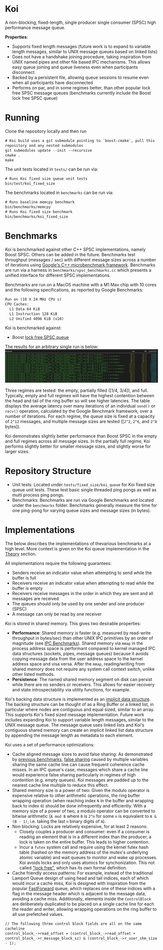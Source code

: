 # Koi
A non-blocking, fixed-length, single producer single consumer (SPSC) high performance message queue.

**Properties**:
* Supports fixed length messages (future work is to expand to variable length messages, similar to UNIX message queues based on linked lists)
* Does not have a handshake joining procedure, taking inspiration from UNIX named pipes and other file based IPC mechanisms. This allows easy queue joining and queue liveness even when participants disconnect
* Backed by a persistent file, allowing queue sessions to resume even when all participants have disconnected
* Performs on par, and in some regimes better, than other popular lock free SPSC message queues (benchmarks currently include the Boost lock free SPSC queue)

# Running
Clone the repository locally and then run

```shell
# Koi build uses a git submodule pointing to `boost-cmake`, pull this repository and any nested submodules 
git submodules update --init --recursive
cmake .
make
```

The unit tests located in `tests/` can be run via:
```shell
# Runs Koi fixed size queue unit tests
bin/test/koi_fixed_size
```

The benchmarks located in `benchmarks` can be run via:
```shell
# Runs baseline memcpy benchmark
bin/benchmarks/memcpy
# Runs Koi fixed size benchmark
bin/benchmarks/koi_fixed_size
```

# Benchmarks
Koi is benchmarked against other C++ SPSC implementations, namely Boost SPSC. Others can be added in the future. Benchmarks test throughput (messages / sec) with different message sizes across a number of iterations using [Google's C++ microbenchmark framework](https://github.com/google/benchmark/tree/main). Benchmarks are run via a harness in `benchmarks/spsc_benchmarks.cc` which presents a unified interface for different SPSC implementations.

Benchmarks are run on a MacOS machine with a M1 Max chip with 10 cores and the following specifications, as reported by Google Benchmarks:
```
Run on (10 X 24 MHz CPU s)
CPU Caches:
  L1 Data 64 KiB
  L1 Instruction 128 KiB
  L2 Unified 4096 KiB (x10)
```

Koi is benchmarked against:
- Boost [lock free SPSC queue](https://www.boost.org/doc/libs/1_76_0/doc/html/boost/lockfree/spsc_queue.html)

The results for an arbitrary single run is below:
![Benchmark](assets/benchmark.png)

Three regimes are tested: the empty, partially filled ([1/4, 3/4]), and full. Typically, empty and full regimes will have the highest contention between the head and tail of the ring buffer so will see higher latencies. The table displays the average latency over many iterations of an individual `send()` or `recv()` operation, calculated by the Google Benchmark framework, over a number of iterations. For each regime, the queue size is fixed at a capacity of `2^12` messages, and multiple message sizes are tested ([`2^2`, `2^6`, and `2^8` bytes]). 

Koi demonstrates slightly better performance than Boost SPSC in the empty and full regimes across all message sizes. In the partially full regime, Koi performs slightly better for smaller message sizes, and slightly worse for larger sizes.

# Repository Structure
- Unit tests: Located under `tests/fixed_size/koi_queue` for Koi fixed size queue unit tests. These test basic single threaded ping pongs as well as multi process ping pongs.
- Benchmarks: Benchmarks are run via Google Benchmarks and located under the `benchmarks` folder. Benchmarks generally measure the time for one ping-pong for varying queue sizes and message sizes (in bytes).  

# Implementations
The below describes the implementations of thevarious benchmarks at a high level. More context is given on the Koi queue implementation in the [Theory](#theory) section.

All implementations require the following guarantees:
- Senders receive an indicator value when attempting to send while the buffer is full
- Receivers receive an indicator value when attempting to read while the buffer is empty
- Receivers receive messages in the order in which they are sent and all messages are received
- The queues should only be used by one sender and one producer (SPSC)
- A message can only be read by one receiver

Koi is stored in shared memory. This gives two desirable properties: 
- **Performance**: Shared memory is faster (e.g. measured by read-write throughput in bytes/sec) than other UNIX IPC primitives by an order of magnitude (see [IPC Benchmarks](https://github.com/brylee10/unix-ipc-benchmarks)). Shared memory via `mmap` in the process address space is performant compared to kernel managed IPC data structures (sockets, pipes, message queues) because it avoids copying message data from the user address space to the kernel address space and visa versa. After the `mmap`, reading/writing from shared memory does not require any system call context switch, unlike other listed methods. 
- **Persistence**: The named shared memory segment on disk can persist while there are no senders or receivers. This allows for easier recovery and state introspectability via utility functions, for example.  

Koi's backing data structure is implemented as an [implicit data structure](<https://en.wikipedia.org/wiki/Implicit_data_structure#:~:text=Historically%2C%20Munro%20%26%20Suwanda%20(1980,single%20array%2C%20with%20only%20the>). The backing structure can be thought of as a Ring Buffer or a linked list, in particular where nodes are contiguous and equal sized, similar to an array. This supports Koi's fixed sized message implementation. Future work includes expanding Koi to support variable length messages, similar to the UNIX message queue. The message queue uses linked lists and Koi's contiguous shared memory can create an implicit linked list data structure by appending the message length as metadata to each element. 

Koi uses a set of performance optimizations:
- Cache aligned message sizes to avoid false sharing: As demonstrated by [previous benchmarks](https://github.com/brylee10/cache-effects), [false sharing](https://en.wikipedia.org/wiki/False_sharing) caused by multiple variables sharing the same cache line can cause frequent coherence cache misses. In an IPC queue's case, messages which share a cache line would experience false sharing particularly in regimes of high contention (e.g. empty queues). Koi messages are padded up to the nearest cache line multiple to reduce this effect.
- Shared memory size is a power of two: Given the modulo operator is expensive relative to other arithmetic operations, the ring buffer wrapping operation (when reaching index `N` in the buffer and wrapping back to index `0`) should be done infrequently and efficiently. With a memory size of a power of two, a modulo operator can be converted to bitwise arithmetic (`A mod B` where `B` is `2^n` for some `n` is equivalent to `A & (B - 1)`, i.e. taking the last `n` binary digits of `A`).
- Non blocking: Locks are relatively expensive, for at least 2 reasons:
    - Closely couples a producer and consumer: even if a consumer is reading an element that is in a different index than the producer, a lock is taken on the entire buffer. This leads to higher contention.
    - Incur a `futex` system call and require using the kernel futex hash table (hashed on the memory address of the mutex's underlying atomic variable) and wait queues to monitor and wake up processes. Koi avoids locks and only uses atomics for synchonization. This not called ["lock free"](https://en.wikipedia.org/wiki/Non-blocking_algorithm), which has its own formal definition.
- Cache friendly access patterns: For example, instead of the traditional Lamport Queue design of using head and tail indices, each of which would incur a cache miss, Koi is designed with inspiration from the popular [FastForward](https://www.researchgate.net/publication/213894711_FastForward_for_Efficient_Pipeline_Parallelism_A_Cache-Optimized_Concurrent_Lock-Free_Queue) queue, which replaces one of these indices with a flag in the message header which is adjacent to the message data, avoiding a cache miss. Additionally, elements inside the `ControlBlock` are deliberately duplicated to be placed on a single cache line for each the reader and writer, allowing wrapping operations on the ring buffer to all use prefetched values.
```
// The following three control block fields are all on the same cacheline
control_block_->read_offset = (control_block_->read_offset + control_block_->r_message_block_sz) & (control_block_->r_user_shm_size - 1);
```
